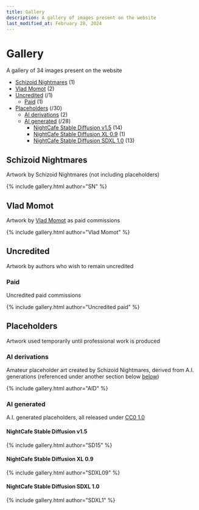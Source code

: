 ```yaml
---
title: Gallery
description: A gallery of images present on the website
last_modified_at: February 28, 2024
---
```


# Gallery
A gallery of 34 images present on the website

- [Schizoid Nightmares](#schizoid-nightmares) (1)
- [Vlad Momot](#vlad-momot) (2)
- [Uncredited](#uncredited) (/1)
    - [Paid](#paid) (1)
- [Placeholders](#placeholders) (/30)
    - [AI derivations](#ai-derivations) (2)
    - [AI generated](#ai-generated) (/28)
        - [NightCafe Stable Diffusion v1.5](#nightcafe-stable-diffusion-v15) (14)
        - [NightCafe Stable Diffusion XL 0.9](#nightcafe-stable-diffusion-xl-09) (1)
        - [NightCafe Stable Diffusion SDXL 1.0](#nightcafe-stable-diffusion-sdxl-10) (13)

## Schizoid Nightmares
Artwork by Schizoid Nightmares (not including placeholders)

{% include gallery.html author="SN" %}

## Vlad Momot
Artwork by <a href="https://vladmomotart.tumblr.com/" target="_blank">Vlad Momot</a> as paid commissions

{% include gallery.html author="Vlad Momot" %}

## Uncredited
Artwork by authors who wish to remain uncredited

### Paid
Uncredited paid commissions

{% include gallery.html author="Uncredited paid" %}

## Placeholders
Artwork used temporarily until professional work is produced

### AI derivations
Amateur placeholder art created by Schizoid Nightmares, derived from A.I. generations (referenced under another section below <a href="#ai-generated">below</a>)

{% include gallery.html author="AID" %}

### AI generated
A.I. generated placeholders, all released under <a href="https://creativecommons.org/publicdomain/zero/1.0/" target="_blank">CC0 1.0</a>

#### NightCafe Stable Diffusion v1.5

{% include gallery.html author="SD15" %}

#### NightCafe Stable Diffusion XL 0.9

{% include gallery.html author="SDXL09" %}

#### NightCafe Stable Diffusion SDXL 1.0

{% include gallery.html author="SDXL1" %}